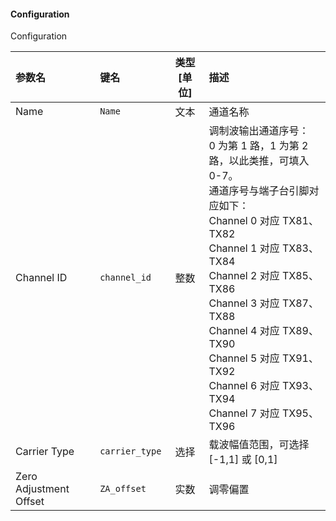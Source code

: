 <!--
DO NOT EDIT THIS FILE DIRECTLY.
This file is generated by tools/comp-docs.js.
All changes will be overwritten by regeneration.
-->

<slot class="model-parameters">

#### Configuration

Configuration

| 参数名 | 键名 | 类型 [单位] | 描述 |
|:------ |:---- |:-----------:|:---- |
| Name | `Name` | 文本 | 通道名称 |
| Channel ID | `channel_id` | 整数 | 调制波输出通道序号：<br/>0 为第 1 路，1 为第 2 路，以此类推，可填入 0-7。<br/> 通道序号与端子台引脚对应如下：<br/> Channel 0 对应 TX81、TX82 <br/> Channel 1 对应 TX83、TX84 <br/> Channel 2 对应 TX85、TX86 <br/> Channel 3 对应 TX87、TX88 <br/> Channel 4 对应 TX89、TX90 <br/> Channel 5 对应 TX91、TX92 <br/> Channel 6 对应 TX93、TX94 <br/> Channel 7 对应 TX95、TX96 |
| Carrier Type | `carrier_type` | 选择 | 载波幅值范围，可选择 [-1,1] 或 [0,1] |
| Zero Adjustment Offset | `ZA_offset` | 实数 | 调零偏置 |


</slot>
